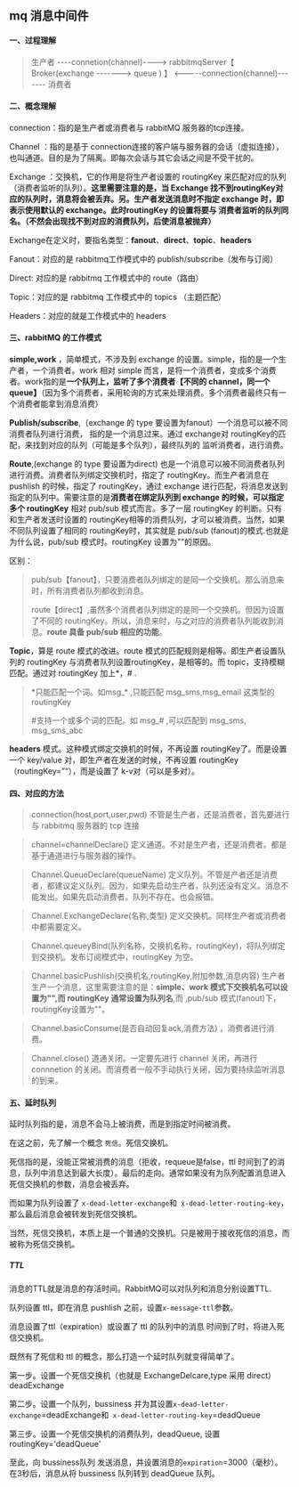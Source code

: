 ## mq 消息中间件

#### 一、过程理解

> 生产者  ----connetion(channel)---->   rabbitmqServer【  Broker(exchange  ------->  queue  ) 】 <-----connection(channel)-------     消费者

#### 二、概念理解

connection：指的是生产者或消费者与 rabbitMQ 服务器的tcp连接。

Channel ：指的是基于 connection连接的客户端与服务器的会话（虚拟连接），也叫通道。目的是为了隔离。即每次会话与其它会话之间是不受干扰的。

Exchange ：交换机，它的作用是将生产者设置的 routingKey 来匹配对应的队列（消费者监听的队列）。**这里需要注意的是，当 Exchange 找不到routingKey对应的队列时，消息将会被丢弃。另。生产者发送消息时不指定 exchange 时，即表示使用默认的 exchange。此时routingKey 的设置将要与 消费者监听的队列同名。（不然会出现找不到对应的消费队列，后使消息被抛弃）**

Exchange在定义时，要指名类型：**fanout**、**direct**、**topic**、**headers**

Fanout：对应的是 rabbitmq工作模式中的 publish/subscribe（发布与订阅）

Direct:    对应的是 rabbitmq 工作模式中的 route（路由）

Topic：对应的是 rabbitmq 工作模式中的 topics （主题匹配）

Headers：对应的就是工作模式中的 headers




#### 三、rabbitMQ  的工作模式

**simple,work** ，简单模式，不涉及到 exchange 的设置。simple，指的是一个生产者，一个消费者。work 相对 simple 而言，是将一个消费者，变成多个消费者。work指的是**一个队列上，监听了多个消费者【不同的 channel，同一个 queue】**（因为多个消费者，采用轮询的方式来处理消费。多个消费者最终只有一个消费者能拿到消息消费）

**Publish/subscribe**,（exchange 的 type 要设置为fanout）一个消息可以被不同消费者队列进行消费， 指的是一个消息过来。通过 exchange对 routingKey的匹配，来找到对应的队列（可能是多个队列），最终队列的 监听消费者，进行消费。

**Route**,(exchange 的 type 要设置为direct) 也是一个消息可以被不同消费者队列进行消费。消费者队列绑定交换机时，指定了 routingKey。而生产者消息在 pushlish 的时候，指定了 routingKey，通过 exchange 进行匹配，将消息发送到指定的队列中。需要注意的是**消费者在绑定队列到 exchange 的时候，可以指定多个 routingKey**   相对 pub/sub 模式而言。多了一层 routingKey 的判断。只有和生产者发送时设置的 routingKey相等的消费队列，才可以被消费。当然，如果不同队列设置了相同的 routingKey时，其实就是 pub/sub (fanout)的模式.也就是为什么说，pub/sub 模式时。routingKey 设置为""的原因。

   区别：

> pub/sub【fanout】，只要消费者队列绑定的是同一个交换机。那么消息来时，所有消费者队列都收到消息。
>
> route【direct】,虽然多个消费者队列绑定的是同一个交换机。但因为设置了不同的 routingKey。所以，消息来时，与之对应的消费者队列能收到消息。**route 具备 pub/sub 相应的功能**。

  **Topic**，算是 route 模式的改进。route 模式的匹配规则是相等。即生产者设置队列的 routingKey 与消费者队列设置routingKey，是相等的。而 topic，支持模糊匹配。通过对 routingKey 加上*，# .

> *只能匹配一个词。如msg_\*  ,只能匹配 msg_sms,msg_email 这类型的 routingKey
>
> \#支持一个或多个词的匹配。如 msg_\#  ,可以匹配到 msg_sms, msg_sms_abc



**headers**  模式。这种模式绑定交换机的时候，不再设置 routingKey了。而是设置一个 key/value 对，即生产者在发送的时候，不再设置 routingKey（routingKey=”“），而是设置了 k-v对（可以是多对）。



#### 四、对应的方法

> connection(host,port,user,pwd)  不管是生产者，还是消费者，首先要进行与 rabbitmq 服务器的 tcp 连接

>  channel=channelDeclare()    定义通道。不对是生产者，还是消费者。都是基于通道进行与服务器的操作。

> Channel.QueueDeclare(queueName)  定义队列。不管是产者还是消费者，都建议定义队列。因为，如果先启动生产者，队列还没有定义。消息不能发出。如果先启动消费者。队列不存在。也会报错。

>Channel.ExchangeDeclare(名称,类型)  定义交换机。同样生产者或消费者中都需要定义。

> Channel.queueyBind(队列名称，交换机名称，routingKey)，将队列绑定到交换机。发布订阅模式中，routingKey 为空。

> Channel.basicPushlish(交换机名,routingKey,附加参数,消息内容)  生产者 生产一个消息，这里需要注意的是：**simple、work 模式下交换机名可以设置为"",而 routingKey 通常设置为队列名**,而  ,pub/sub 模式(fanout)下，routingKey设置为""。

> Channel.basicConsume(是否自动回复ack,消费方法) ，消费者进行消费。

> Channel.close()  道通关闭。一定要先进行 channel 关闭，再进行 connnetion 的关闭。而消费者一般不手动执行关闭，因为要持续监听消息的到来。

#### 五、延时队列

延时队列指的是，消息不会马上被消费，而是到指定时间被消费。

在这之前，先了解一个概念 `死信`。死信交换机。

死信指的是，没能正常被消费的消息（拒收，requeue是false，ttl 时间到了的消息，队列中消息达到最大长度）。最后的走向。通常如果没有为队列配置消息进入死信交换机的参数，消息会被丢弃。

而如果为队列设置了	`x-dead-letter-exchange`和` x-dead-letter-routing-key`，那么最后消息会被转发到死信交换机。

当然，死信交换机，本质上是一个普通的交换机。只是被用于接收死信的消息，而被称为死信交换机。

##### TTL

消息的TTL就是消息的存活时间。RabbitMQ可以对队列和消息分别设置TTL.

队列设置 ttl，即在消息 pushlish 之前，设置`x-message-ttl`参数。

消息设置了ttl（expiration）或设置了 ttl 的队列中的消息  时间到了时，将进入死信交换机。

既然有了死信和 ttl 的概念，那么打造一个延时队列就变得简单了。

第一步。设置一个死信交换机（也就是 ExchangeDelcare,type 采用 direct）deadExchange

第二步。设置一个队列，bussiness 并为其设置`x-dead-letter-exchange`=deadExchange和` x-dead-letter-routing-key`=deadQueue

第三步。设置一个死信交换机的消费队列，deadQueue, 设置 routingKey='deadQueue'



至此，向 bussiness队列 发送消息，并设置消息的`expiration`=3000（毫秒）。在3秒后，消息从将 bussiness 队列转到 deadQueue 队列。